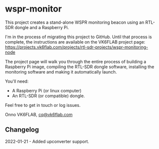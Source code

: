# wspr-monitor

This project creates a stand-alone WSPR monitoring beacon using an RTL-SDR dongle and a Raspberry Pi.

I'm in the process of migrating this project to GitHub. Until that process is complete, the instructions
are available on the VK6FLAB project page: https://projects.vk6flab.com/projects/rtl-sdr-projects/wspr-monitoring-node

The project page will walk you through the entire process of building a Raspberry Pi image, compiling the RTL-SDR
dongle software, installing the monitoring software and making it automatically launch.

You'll need:
* A Raspberry Pi (or linux computer)
* An RTL-SDR (or compatible) dongle.

Feel free to get in touch or log issues.

Onno VK6FLAB, cq@vk6flab.com

## Changelog
2022-01-21 - Added upconverter support.
